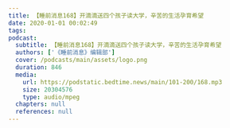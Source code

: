 ```yaml
---
title: 【睡前消息168】开滴滴送四个孩子读大学，辛苦的生活孕育希望
date: 2020-01-01 00:02:49
tags:
podcast:
  subtitle: 【睡前消息168】开滴滴送四个孩子读大学，辛苦的生活孕育希望
  authors: ['《睡前消息》编辑部']
  cover: /podcasts/main/assets/logo.png
  duration: 846
  media:
    url: https://podstatic.bedtime.news/main/101-200/168.mp3
    size: 20304576
    type: audio/mpeg
  chapters: null
  references: null
---
```

